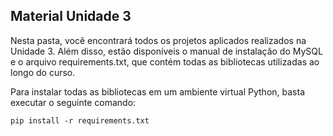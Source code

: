 ## Material Unidade 3

Nesta pasta, você encontrará todos os projetos aplicados realizados na Unidade 3. Além disso, estão disponíveis o manual de instalação do MySQL e o arquivo requirements.txt, que contém todas as bibliotecas utilizadas ao longo do curso.

Para instalar todas as bibliotecas em um ambiente virtual Python, basta executar o seguinte comando:

`pip install -r requirements.txt`